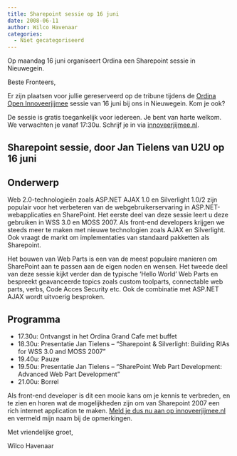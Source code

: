 ```yaml
---
title: Sharepoint sessie op 16 juni
date: 2008-06-11
author: Wilco Havenaar
categories: 
  - Niet gecategoriseerd
---
```

Op maandag 16 juni organiseert Ordina een Sharepoint sessie in Nieuwegein.

Beste Fronteers,

Er zijn plaatsen voor jullie gereserveerd op de tribune tijdens de [Ordina Open Innoveerjijmee](http://www.innoveerjijmee.nl/default.asp/id,342/index.html) sessie van 16 juni bij ons in Nieuwegein. Kom je ook?

De sessie is gratis toegankelijk voor iedereen. Je bent van harte welkom. We verwachten je vanaf 17:30u. Schrijf je in via [innoveerjijmee.nl](http://www.innoveerjijmee.nl/default.asp/id,307/index.html).

## Sharepoint sessie, door Jan Tielens van U2U op 16 juni

## Onderwerp

Web 2.0-technologieën zoals ASP.NET AJAX 1.0 en Silverlight 1.0/2 zijn populair voor het verbeteren van de webgebruikerservaring in ASP.NET-webapplicaties en SharePoint. Het eerste deel van deze sessie leert u deze gebruiken in WSS 3.0 en MOSS 2007. Als front-end developers krijgen we steeds meer te maken met nieuwe technologien zoals AJAX en Silverlight. Ook vraagt de markt om implementaties van standaard pakketten als Sharepoint.

Het bouwen van Web Parts is een van de meest populaire manieren om SharePoint aan te passen aan de eigen noden en wensen. Het tweede deel van deze sessie kijkt verder dan de typische ‘Hello World’ Web Parts en bespreekt geavanceerde topics zoals custom toolparts, connectable web parts, verbs, Code Acces Security etc. Ook de combinatie met ASP.NET AJAX wordt uitvoerig besproken.

## Programma

* 17.30u: Ontvangst in het Ordina Grand Cafe met buffet
* 18.30u: Presentatie Jan Tielens – “Sharepoint & Silverlight: Building RIAs for WSS 3.0 and MOSS 2007”
* 19.40u: Pauze
* 19.50u: Presentatie Jan Tielens – “SharePoint Web Part Development: Advanced Web Part Development”
* 21.00u: Borrel

Als front-end developer is dit een mooie kans om je kennis te verbreden, en te zien en horen wat de mogelijkheden zijn om van Sharepoint 2007 een rich internet application te maken. [Meld je dus nu aan op innoveerjijmee.nl](http://www.innoveerjijmee.nl/default.asp/id,307/index.html) en vermeld mijn naam bij de opmerkingen.

Met vriendelijke groet,

Wilco Havenaar
